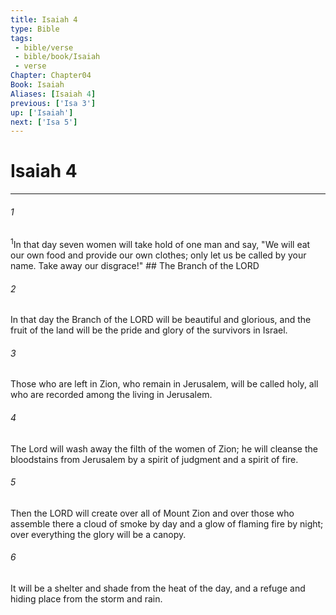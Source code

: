 ```yaml
---
title: Isaiah 4
type: Bible
tags:
 - bible/verse
 - bible/book/Isaiah
 - verse
Chapter: Chapter04
Book: Isaiah
Aliases: [Isaiah 4]
previous: ['Isa 3']
up: ['Isaiah']
next: ['Isa 5']
---
```

# Isaiah 4

***


###### 1 
<sup class="versenum mid-line">1</sup>In that day seven women will take hold of one man and say, "We will eat our own food and provide our own clothes; only let us be called by your name. Take away our disgrace!" ## The Branch of the LORD 

###### 2 
In that day the Branch of the LORD will be beautiful and glorious, and the fruit of the land will be the pride and glory of the survivors in Israel. 

###### 3 
Those who are left in Zion, who remain in Jerusalem, will be called holy, all who are recorded among the living in Jerusalem. 

###### 4 
The Lord will wash away the filth of the women of Zion; he will cleanse the bloodstains from Jerusalem by a spirit of judgment and a spirit of fire. 

###### 5 
Then the LORD will create over all of Mount Zion and over those who assemble there a cloud of smoke by day and a glow of flaming fire by night; over everything the glory will be a canopy. 

###### 6 
It will be a shelter and shade from the heat of the day, and a refuge and hiding place from the storm and rain. 
